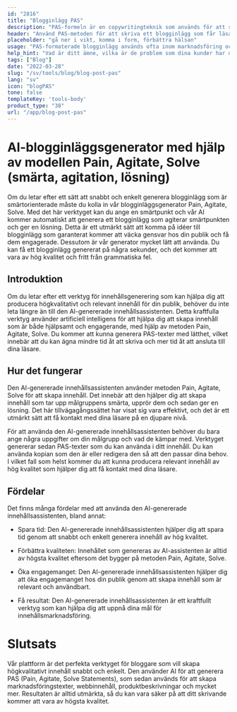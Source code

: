 ```yaml
---
id: "2816"
title: "Blogginlägg PAS"
description: "PAS-formeln är en copywritingteknik som används för att sälja en produkt eller tjänst genom att först lyfta fram kundens problem, sedan reta upp dem och slutligen erbjuda en lösning. Den här generatorn kan hjälpa dig att skapa ett PAS-formaterat blogginlägg som är i linje med ditt varumärke."
header: "Använd PAS-metoden för att skriva ett blogginlägg som får läsaren att agera."
placeholder: "gå ner i vikt, komma i form, förbättra hälsan"
usage: "PAS-formaterade blogginlägg används ofta inom marknadsföring och försäljning för att sälja en produkt eller tjänst. Följande generator kan hjälpa dig att skapa ett PAS-format blogginlägg som är nära kopplat till ditt varumärke."
help_hint: "Vad är ditt ämne, vilka är de problem som dina kunder har och vad är lösningen du erbjuder?"
tags: ["Blog"]
date: "2022-03-28"
slug: "/sv/tools/blog/blog-post-pas"
lang: "sv"
icon: "blogPAS"
tone: false
templateKey: 'tools-body'
product_type: "38"
url: "/app/blog-post-pas"
---
```


# AI-blogginläggsgenerator med hjälp av modellen Pain, Agitate, Solve (smärta, agitation, lösning)

Om du letar efter ett sätt att snabbt och enkelt generera blogginlägg som är smärtorienterade måste du kolla in vår blogginläggsgenerator Pain, Agitate, Solve. Med det här verktyget kan du ange en smärtpunkt och vår AI kommer automatiskt att generera ett blogginlägg som agiterar smärtpunkten och ger en lösning. Detta är ett utmärkt sätt att komma på idéer till blogginlägg som garanterat kommer att väcka gensvar hos din publik och få dem engagerade. Dessutom är vår generator mycket lätt att använda. Du kan få ett blogginlägg genererat på några sekunder, och det kommer att vara av hög kvalitet och fritt från grammatiska fel.

## Introduktion

Om du letar efter ett verktyg för innehållsgenerering som kan hjälpa dig att producera högkvalitativt och relevant innehåll för din publik, behöver du inte leta längre än till den AI-genererade innehållsassistenten. Detta kraftfulla verktyg använder artificiell intelligens för att hjälpa dig att skapa innehåll som är både hjälpsamt och engagerande, med hjälp av metoden Pain, Agitate, Solve. Du kommer att kunna generera PAS-texter med lätthet, vilket innebär att du kan ägna mindre tid åt att skriva och mer tid åt att ansluta till dina läsare.

## Hur det fungerar

Den AI-genererade innehållsassistenten använder metoden Pain, Agitate, Solve för att skapa innehåll. Det innebär att den hjälper dig att skapa innehåll som tar upp målgruppens smärta, upprör dem och sedan ger en lösning. Det här tillvägagångssättet har visat sig vara effektivt, och det är ett utmärkt sätt att få kontakt med dina läsare på en djupare nivå.

För att använda den AI-genererade innehållsassistenten behöver du bara ange några uppgifter om din målgrupp och vad de kämpar med. Verktyget genererar sedan PAS-texter som du kan använda i ditt innehåll. Du kan använda kopian som den är eller redigera den så att den passar dina behov. I vilket fall som helst kommer du att kunna producera relevant innehåll av hög kvalitet som hjälper dig att få kontakt med dina läsare.

## Fördelar

Det finns många fördelar med att använda den AI-genererade innehållsassistenten, bland annat:

- Spara tid: Den AI-genererade innehållsassistenten hjälper dig att spara tid genom att snabbt och enkelt generera innehåll av hög kvalitet.

- Förbättra kvaliteten: Innehållet som genereras av AI-assistenten är alltid av högsta kvalitet eftersom det bygger på metoden Pain, Agitate, Solve.

- Öka engagemanget: Den AI-genererade innehållsassistenten hjälper dig att öka engagemanget hos din publik genom att skapa innehåll som är relevant och användbart.

- Få resultat: Den AI-genererade innehållsassistenten är ett kraftfullt verktyg som kan hjälpa dig att uppnå dina mål för innehållsmarknadsföring.

# Slutsats

Vår plattform är det perfekta verktyget för bloggare som vill skapa högkvalitativt innehåll snabbt och enkelt. Den använder AI för att generera PAS (Pain, Agitate, Solve Statements), som sedan används för att skapa marknadsföringstexter, webbinnehåll, produktbeskrivningar och mycket mer. Resultaten är alltid utmärkta, så du kan vara säker på att ditt skrivande kommer att vara av högsta kvalitet.
